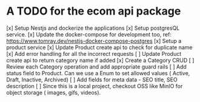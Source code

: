 # A TODO for the ecom api package 
[x] Setup Nestjs and dockerize the applications 
[x] Setup postgresQL service. 
[x] Update the docker-compose for development too, ref: https://www.tomray.dev/nestjs-docker-compose-postgres
[x] Setup a product service
[x] Update Product create api to check for duplicate name 
[x] Add error handling for all the incorrect requests
[ ] Update Product create api to return category name if added 
[x] Create a Category CRUD 
[ ] Review each Category operation and add appropriate guard rails
[ ] Add status field to Product. Can we use a Enum to set allowed values ( Active, Draft, Inactive, Archived)
[ ] Add fields for meta data  - SEO title, SEO description 
[ ] Since this is a local project, checkout OSS like MinIO for object storage ( images, gifs, videos).

